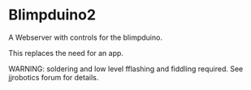 # Blimpduino2

A Webserver with controls for the blimpduino.

This replaces the need for an app.


WARNING: soldering and low level fflashing and fiddling required.
See jjrobotics forum for details.

